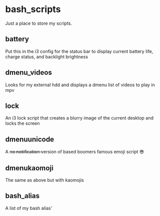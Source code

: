 # bash_scripts
Just a place to store my scripts.

## battery
Put this in the i3 config for the status bar to display current battery life, charge status, and backlight brightness

## dmenu_videos
Looks for my external hdd and displays a dmenu list of videos to play in mpv

## lock
An i3 lock script that creates a blurry image of the current desktop and locks the screen

## dmenuunicode
A n̶o̶ ̶n̶o̶t̶i̶f̶i̶c̶a̶t̶i̶o̶n̶ version of based boomers famous emoji script 😎

## dmenukaomoji
The same as above but with kaomojis

## bash_alias
A list of my bash alias'